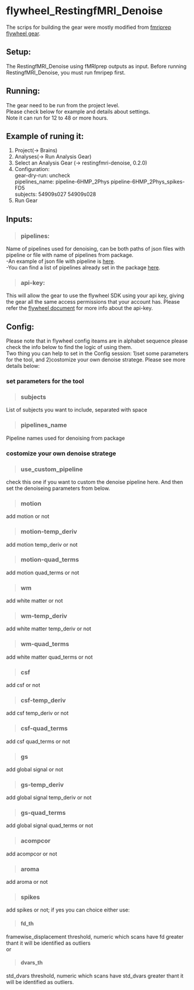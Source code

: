 # flywheel_RestingfMRI_Denoise
The scrips for building the gear were mostly modified from [fmriprep flywheel gear](https://github.com/flywheel-apps/bids-fmriprep).
## Setup:
The RestingfMRI_Denoise using fMRIprep outputs as input. Before running RestingfMRI_Denoise, you must run fmripep first.
## Running:
The gear need to be run from the project level.<br />
Please check below for example and details about settings.<br />
Note it can run for 12 to 48 or more hours.<br />
## Example of runing it:
1. Project(-> Brains)
2. Analyses(-> Run Analysis Gear)
3. Select an Analysis Gear (-> restingfmri-denoise, 0.2.0)
4. Configuration:
   <br />
   gear-dry-run: uncheck
   <br />
   pipelines_name: pipeline-6HMP_2Phys pipeline-6HMP_2Phys_spikes-FD5
   <br />
   subjects: 54909s027 54909s028
   <br />
6. Run Gear

## Inputs:
>### pipelines: 
Name of pipelines used for denoising, can be both paths of json files with pipeline or file with name of pipelines from package.
<br />-An example of json file with pipeline is [here](https://github.com/XiaoXiaoqian/flywheel_RestingfMRI_Denoise/blob/main/docs/pipeline-ICA-AROMA_2Phys_1GS_spikes-FD5.json).
<br />-You can find a list of pipelines already set in the package [here](https://github.com/XiaoXiaoqian/flywheel_RestingfMRI_Denoise/blob/main/docs/pipelines).
>### api-key:
This will allow the gear to use the flywheel SDK using your api key, giving the gear all the same access permissions that your account has.
Please refer the [flywheel document](https://flywheel-io.gitlab.io/product/backend/sdk/branches/master/python/getting_started.html#api-key) for more info about the api-key.
<br />
## Config:
Please note that in flywheel config iteams are in alphabet sequence please check the info below to find the logic of using them.
<br />
Two thing you can help to set in the Config session: 1)set some parameters for the tool, and 2)costomize your own denoise stratege. Please see more details below:
### set parameters for the tool
>### subjects
List of subjects you want to include, separated with space
>### pipelines_name
Pipeline names used for denoising from package
### costomize your own denoise stratege
>### use_custom_pipeline
check this one if you want to custom the denoise pipeline here. And then set the denoiseing parameters from below.
>### motion 
add motion or not
>### motion-temp_deriv
add motion temp_deriv or not
>### motion-quad_terms
add motion quad_terms or not
>### wm
add white matter or not
>### wm-temp_deriv
add white matter temp_deriv or not
>### wm-quad_terms
add white matter quad_terms or not
>### csf
add csf or not
>### csf-temp_deriv
add csf temp_deriv or not
>### csf-quad_terms
add csf quad_terms or not
>### gs
add global signal or not 
>### gs-temp_deriv
add global signal temp_deriv or not 
>### gs-quad_terms
add global signal quad_terms or not
>### acompcor
add acompcor or not
>### aroma
add aroma or not
>### spikes
add spikes or not; if yes you can choice either use:
>#### fd_th
framewise_displacement threshold, numeric which scans have fd greater thant it will be identified as outliers
<br />
or 
>#### dvars_th
std_dvars threshold, numeric which scans have std_dvars greater thant it will be identified as outliers.


  

